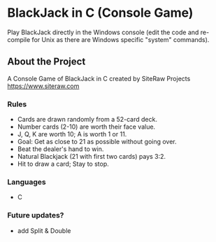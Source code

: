# BlackJack in C (Console Game)
Play BlackJack directly in the Windows console (edit the code and re-compile for Unix as there are Windows specific "system" commands).

## About the Project

A Console Game of BlackJack in C created by SiteRaw Projects https://www.siteraw.com

### Rules

- Cards are drawn randomly from a 52-card deck.
- Number cards (2-10) are worth their face value.
- J, Q, K are worth 10; A is worth 1 or 11.
- Goal: Get as close to 21 as possible without going over.
- Beat the dealer's hand to win.
- Natural Blackjack (21 with first two cards) pays 3:2.
- Hit to draw a card; Stay to stop.

### Languages

- C

### Future updates?

- add Split & Double

